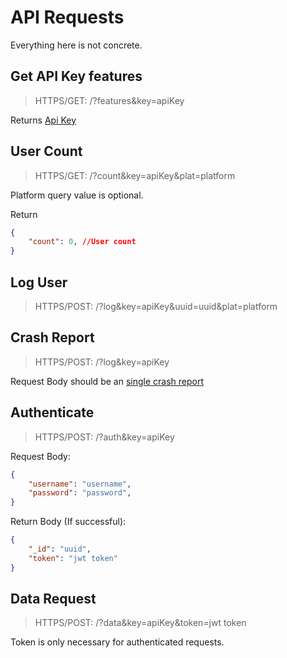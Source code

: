 # API Requests

Everything here is not concrete.

## Get API Key features

> HTTPS/GET: /?features&key=apiKey

Returns [Api Key](DB.md#api-key-stupid-backendkeys)

## User Count

> HTTPS/GET: /?count&key=apiKey&plat=platform

Platform query value is optional.

Return

```json
{
    "count": 0, //User count
}
```

## Log User

> HTTPS/POST: /?log&key=apiKey&uuid=uuid&plat=platform

## Crash Report

> HTTPS/POST: /?log&key=apiKey

Request Body should be an [single crash report](DB.md#crash-reports-appidcrashes)

## Authenticate

> HTTPS/POST: /?auth&key=apiKey

Request Body:

```json
{
    "username": "username",
    "password": "password",
}
```

Return Body (If successful):

```json
{
    "_id": "uuid",
    "token": "jwt token"
}
```

## Data Request

> HTTPS/POST: /?data&key=apiKey&token=jwt token

Token is only necessary for authenticated requests.
